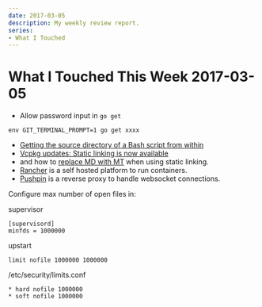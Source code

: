 ```yaml
---
date: 2017-03-05
description: My weekly review report.
series:
- What I Touched
---
```


# What I Touched This Week 2017-03-05


- Allow password input in `go get`

```
env GIT_TERMINAL_PROMPT=1 go get xxxx
```

- [Getting the source directory of a Bash script from within][1]
- [Vcpkg updates: Static linking is now available][2]
- and how to [replace MD with MT][3] when using static linking.
- [Rancher][4] is a self hosted platform to run containers.
- [Pushpin][5] is a reverse proxy to handle websocket connections.

Configure max number of open files in:

supervisor

    [supervisord]
    minfds = 1000000

upstart

    limit nofile 1000000 1000000

/etc/security/limits.conf

    * hard nofile 1000000
    * soft nofile 1000000

[1]: http://stackoverflow.com/a/246128/667158
[2]: https://blogs.msdn.microsoft.com/vcblog/2016/11/01/vcpkg-updates-static-linking-is-now-available/
[3]: http://stackoverflow.com/a/14172871/667158
[4]: http://rancher.com/
[5]: http://pushpin.org/docs/about/
